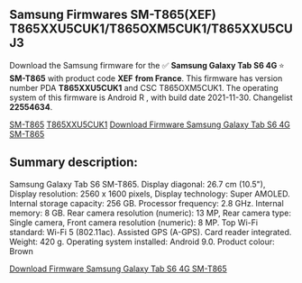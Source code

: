 <h2>Samsung Firmwares SM-T865(XEF) T865XXU5CUK1/T865OXM5CUK1/T865XXU5CUJ3</h2>
Download the Samsung firmware for the ✅ <strong>Samsung Galaxy Tab S6 4G </strong> ⭐ <strong>SM-T865</strong> with product code <strong>XEF</strong> <strong> from France</strong>. This firmware has version number PDA <strong>T865XXU5CUK1</strong> and CSC T865OXM5CUK1. The operating system of this firmware is Android R , with build date 2021-11-30. Changelist <strong>22554634</strong>.


[SM-T865](https://samfirm.shop/samsung/model/SM-T865)
[T865XXU5CUK1](https://samfirm.shop/samsung/pda/T865XXU5CUK1)
[Download Firmware Samsung Galaxy Tab S6 4G SM-T865](https://samfirm.shop/samsung/firmware/479350)
<h2>Summary description:</h2>
<p>Samsung Galaxy Tab S6 SM-T865. Display diagonal: 26.7 cm (10.5"), Display resolution: 2560 x 1600 pixels, Display technology: Super AMOLED. Internal storage capacity: 256 GB. Processor frequency: 2.8 GHz. Internal memory: 8 GB. Rear camera resolution (numeric): 13 MP, Rear camera type: Single camera, Front camera resolution (numeric): 8 MP. Top Wi-Fi standard: Wi-Fi 5 (802.11ac). Assisted GPS (A-GPS). Card reader integrated. Weight: 420 g. Operating system installed: Android 9.0. Product colour: Brown</p>


[Download Firmware Samsung Galaxy Tab S6 4G SM-T865](https://samfirm.shop/samsung/firmware/479350)
